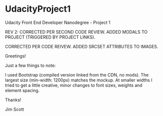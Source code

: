 # UdacityProject1
Udacity Front End Developer Nanodegree - Project 1

REV 2: CORRECTED PER SECOND CODE REVIEW. ADDED MODALS TO PROJECT (TRIGGERED BY PROJECT LINKS).

CORRECTED PER CODE REIVEW. ADDED SRCSET ATTRIBUTES TO IMAGES.

Greetings!

Just a few things to note:

I used Bootstrap (compiled version linked from the CDN, no mods).
The largest size (min-width: 1200px) matches the mockup.
At smaller widths I tried to get a little creative, minor changes to font sizes, weights and element spacing.

Thanks!

Jim Scott
